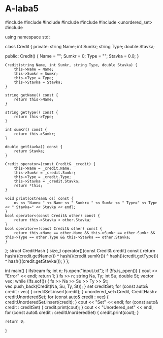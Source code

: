 # A-laba5
#include <iostream>
#include <fstream>
#include <vector>
#include <deque>
#include <set>
#include <unordered_set>
#include <string>

using namespace std;

class Credit {
private:
    string Name;
    int Sumkr;
    string Type;
    double Stavka;

public:
    Credit() {
        Name = "";
        Sumkr = 0;
        Type = "";
        Stavka = 0.0;
    }

    Credit(string Name, int Sumkr, string Type, double Stavka) {
        this->Name = Name;
        this->Sumkr = Sumkr;
        this->Type = Type;
        this->Stavka = Stavka;
    }

    string getName() const {
        return this->Name;
    }

    string getType() const {
        return this->Type;
    }

    int sumKr() const {
        return this->Sumkr;
    }

    double getStavka() const {
        return Stavka;
    }

    Credit operator=(const Credit& _credit) {
        this->Name = _credit.Name;
        this->Sumkr = _credit.Sumkr;
        this->Type = _credit.Type;
        this->Stavka = _credit.Stavka;
        return *this;
    }

    void print(ostream& os) const {
        os << "Name= " << Name << " Sumkr= " << Sumkr << " Type=" << Type << " Stavka=" << Stavka << endl;
    }
    bool operator<(const Credit& other) const {
        return this->Stavka < other.Stavka;
    }
    bool operator==(const Credit& other) const {
        return this->Name == other.Name && this->Sumkr == other.Sumkr && this->Type == other.Type && this->Stavka == other.Stavka;
    }
};
struct CreditHash {
    size_t operator()(const Credit& credit) const {
        return hash<string>()(credit.getName()) ^ hash<int>()(credit.sumKr()) ^ hash<string>()(credit.getType()) ^ hash<double>()(credit.getStavka());
    }
};

int main() {
    ifstream fs;
    int n;
    fs.open("input.txt");
    if (!fs.is_open()) {
        cout << "Error" << endl;
        return 1;
    }
    fs >> n;
    string Na, Ty;
    int Su;
    double St;
    vector<Credit> vec;
    while (!fs.eof()) {
        fs >> Na >> Su >> Ty >> St;
        vec.push_back(Credit(Na, Su, Ty, St));
    }
    set<Credit> creditSet;
    for (const auto& credit : vec) {
        creditSet.insert(credit);
    }
    unordered_set<Credit, CreditHash> creditUnorderedSet;
    for (const auto& credit : vec) {
        creditUnorderedSet.insert(credit);
    }
    cout << "Set" << endl;
    for (const auto& credit : creditSet) {
        credit.print(cout);
    }
    cout << "Unordered_set" << endl;
    for (const auto& credit : creditUnorderedSet) {
        credit.print(cout);
    }

    return 0;
}
